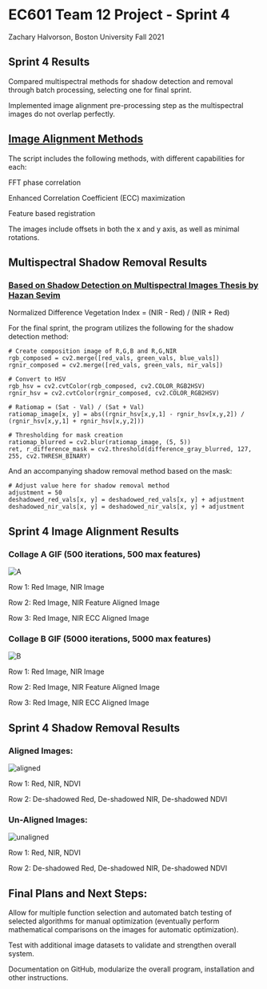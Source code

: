 # EC601 Team 12 Project - Sprint 4
Zachary Halvorson, Boston University Fall 2021


## Sprint 4 Results

Compared multispectral methods for shadow detection and removal through batch processing, selecting one for final sprint.

Implemented image alignment pre-processing step as the multispectral images do not overlap perfectly.

## [Image Alignment Methods](https://github.com/khufkens/align_images)

The script includes the following methods, with different capabilities for each:

FFT phase correlation

Enhanced Correlation Coefficient (ECC) maximization

Feature based registration

The images include offsets in both the x and y axis, as well as minimal rotations.

## Multispectral Shadow Removal Results

### [Based on Shadow Detection on Multispectral Images Thesis by Hazan Sevim](https://etd.lib.metu.edu.tr/upload/12619166/index.pdf)

Normalized Difference Vegetation Index = (NIR - Red) / (NIR + Red)

For the final sprint, the program utilizes the following for the shadow detection method:

	# Create composition image of R,G,B and R,G,NIR
	rgb_composed = cv2.merge([red_vals, green_vals, blue_vals])
	rgnir_composed = cv2.merge([red_vals, green_vals, nir_vals])

	# Convert to HSV
	rgb_hsv = cv2.cvtColor(rgb_composed, cv2.COLOR_RGB2HSV)
	rgnir_hsv = cv2.cvtColor(rgnir_composed, cv2.COLOR_RGB2HSV)
	
	# Ratiomap = (Sat - Val) / (Sat + Val)
	ratiomap_image[x, y] = abs((rgnir_hsv[x,y,1] - rgnir_hsv[x,y,2]) / (rgnir_hsv[x,y,1] + rgnir_hsv[x,y,2]))

	# Thresholding for mask creation
	ratiomap_blurred = cv2.blur(ratiomap_image, (5, 5))
	ret, r_difference_mask = cv2.threshold(difference_gray_blurred, 127, 255, cv2.THRESH_BINARY)

And an accompanying shadow removal method based on the mask:

	# Adjust value here for shadow removal method
	adjustment = 50
	deshadowed_red_vals[x, y] = deshadowed_red_vals[x, y] + adjustment
	deshadowed_nir_vals[x, y] = deshadowed_nir_vals[x, y] + adjustment


## Sprint 4 Image Alignment Results

### Collage A GIF (500 iterations, 500 max features)
![A](https://github.com/halveez/ec601_a1_proj12/blob/main/Sprint4/alignment_testA.gif)

Row 1: Red Image, NIR Image

Row 2: Red Image, NIR Feature Aligned Image

Row 3: Red Image, NIR ECC Aligned Image

### Collage B GIF (5000 iterations, 5000 max features)
![B](https://github.com/halveez/ec601_a1_proj12/blob/main/Sprint4/alignment_testB.gif)

Row 1: Red Image, NIR Image

Row 2: Red Image, NIR Feature Aligned Image

Row 3: Red Image, NIR ECC Aligned Image

## Sprint 4 Shadow Removal Results

### Aligned Images:
![aligned](https://github.com/halveez/ec601_a1_proj12/blob/main/Sprint4/aligned.gif)

Row 1: Red, NIR, NDVI

Row 2: De-shadowed Red, De-shadowed NIR, De-shadowed NDVI

### Un-Aligned Images:
![unaligned](https://github.com/halveez/ec601_a1_proj12/blob/main/Sprint4/unaligned.gif)

Row 1: Red, NIR, NDVI

Row 2: De-shadowed Red, De-shadowed NIR, De-shadowed NDVI


## Final Plans and Next Steps:

Allow for multiple function selection and automated batch testing of selected algorithms for manual optimization (eventually perform mathematical comparisons on the images for automatic optimization).

Test with additional image datasets to validate and strengthen overall system.

Documentation on GitHub, modularize the overall program, installation and other instructions.